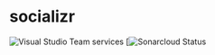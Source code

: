 # socializr

![Visual Studio Team services](https://img.shields.io/vso/build/ionutsfarlea/26fc2bd4-9c43-4d66-86a4-e3cc5a9e7816/1.svg?style=plastic)
[![Sonarcloud Status](https://sonarcloud.io/api/project_badges/measure?project=socializr&metric=alert_status)
